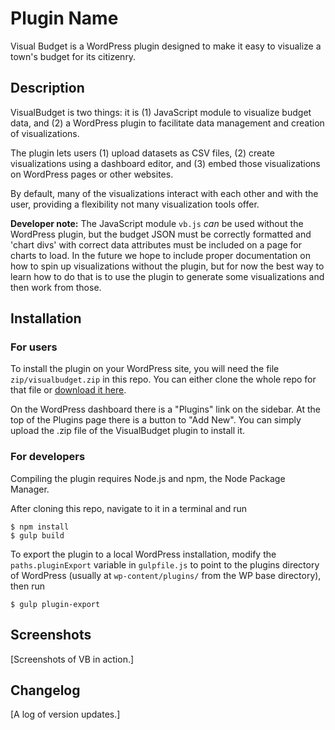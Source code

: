 # Plugin Name

Visual Budget is a WordPress plugin designed to make it easy to visualize a
town's budget for its citizenry.


## Description

VisualBudget is two things: it is (1) JavaScript module to visualize budget
data, and (2) a WordPress plugin to facilitate data management and creation of
visualizations.

The plugin lets users (1) upload datasets as CSV files, (2) create
visualizations using a dashboard editor, and (3) embed those visualizations on
WordPress pages or other websites.

By default, many of the visualizations interact with each other and with the
user, providing a flexibility not many visualization tools offer.

**Developer note:** The JavaScript module `vb.js` *can* be used without the
WordPress plugin, but the budget JSON must be correctly formatted and 'chart
divs' with correct data attributes must be included on a page for charts to
load. In the future we hope to include proper documentation on how to spin up
visualizations without the plugin, but for now the best way to learn how to do
that is to use the plugin to generate some visualizations and then work from
those.


## Installation

### For users

To install the plugin on your WordPress site, you will need the file
`zip/visualbudget.zip` in this repo. You can either clone the whole repo for
that file or
[download it here](https://github.com/goinvo/visualbudget/raw/master/zip/visualbudget.zip).

On the WordPress dashboard there is a "Plugins" link on the sidebar.
At the top of the Plugins page there is a button to "Add New".
You can simply upload the .zip file of the VisualBudget plugin to install it.

### For developers

Compiling the plugin requires Node.js and npm, the Node Package Manager.

After cloning this repo, navigate to it in a terminal and run

```
$ npm install
$ gulp build
```

To export the plugin to a local WordPress installation, modify the
`paths.pluginExport` variable in `gulpfile.js` to point to the plugins
directory of WordPress (usually at `wp-content/plugins/` from the WP base
directory), then run

```
$ gulp plugin-export
```


## Screenshots
[Screenshots of VB in action.]


## Changelog
[A log of version updates.]
